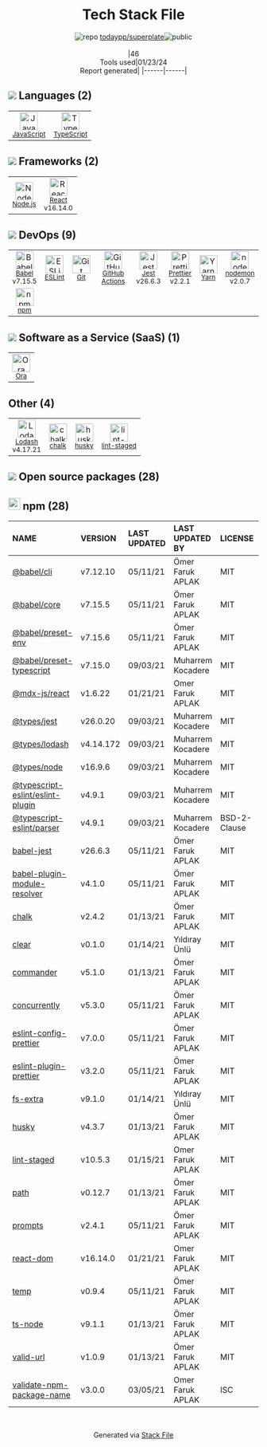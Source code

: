 <!--
&lt;--- Readme.md Snippet without images Start ---&gt;
## Tech Stack
todaypp/superplate is built on the following main stack:

- [Jest](http://facebook.github.io/jest/) – Javascript Testing Framework
- [Node.js](http://nodejs.org/) – Frameworks (Full Stack)
- [React](https://reactjs.org/) – Javascript UI Libraries
- [JavaScript](https://developer.mozilla.org/en-US/docs/Web/JavaScript) – Languages
- [TypeScript](http://www.typescriptlang.org) – Languages
- [Lodash](https://lodash.com) – Javascript Utilities & Libraries
- [Babel](http://babeljs.io/) – JavaScript Compilers
- [ESLint](http://eslint.org/) – Code Review
- [nodemon](http://nodemon.io/) – node.js Application Monitoring
- [Yarn](https://yarnpkg.com/) – Front End Package Manager
- [Ora](https://ora.pm/) – Project Management
- [Prettier](https://prettier.io/) – Code Review
- [GitHub Actions](https://github.com/features/actions) – Continuous Integration

Full tech stack [here](/techstack.md)

&lt;--- Readme.md Snippet without images End ---&gt;

&lt;--- Readme.md Snippet with images Start ---&gt;
## Tech Stack
todaypp/superplate is built on the following main stack:

- <img width='25' height='25' src='https://img.stackshare.io/service/830/jest.png' alt='Jest'/> [Jest](http://facebook.github.io/jest/) – Javascript Testing Framework
- <img width='25' height='25' src='https://img.stackshare.io/service/1011/n1JRsFeB_400x400.png' alt='Node.js'/> [Node.js](http://nodejs.org/) – Frameworks (Full Stack)
- <img width='25' height='25' src='https://img.stackshare.io/service/1020/OYIaJ1KK.png' alt='React'/> [React](https://reactjs.org/) – Javascript UI Libraries
- <img width='25' height='25' src='https://img.stackshare.io/service/1209/javascript.jpeg' alt='JavaScript'/> [JavaScript](https://developer.mozilla.org/en-US/docs/Web/JavaScript) – Languages
- <img width='25' height='25' src='https://img.stackshare.io/service/1612/bynNY5dJ.jpg' alt='TypeScript'/> [TypeScript](http://www.typescriptlang.org) – Languages
- <img width='25' height='25' src='https://img.stackshare.io/service/2438/lodash.png' alt='Lodash'/> [Lodash](https://lodash.com) – Javascript Utilities & Libraries
- <img width='25' height='25' src='https://img.stackshare.io/service/2739/-1wfGjNw.png' alt='Babel'/> [Babel](http://babeljs.io/) – JavaScript Compilers
- <img width='25' height='25' src='https://img.stackshare.io/service/3337/Q4L7Jncy.jpg' alt='ESLint'/> [ESLint](http://eslint.org/) – Code Review
- <img width='25' height='25' src='https://img.stackshare.io/service/5577/preview.png' alt='nodemon'/> [nodemon](http://nodemon.io/) – node.js Application Monitoring
- <img width='25' height='25' src='https://img.stackshare.io/service/5848/44mC-kJ3.jpg' alt='Yarn'/> [Yarn](https://yarnpkg.com/) – Front End Package Manager
- <img width='25' height='25' src='https://img.stackshare.io/service/6925/preview.png' alt='Ora'/> [Ora](https://ora.pm/) – Project Management
- <img width='25' height='25' src='https://img.stackshare.io/service/7035/default_66f265943abed56bcdbfca1c866a4261b1fbb063.jpg' alt='Prettier'/> [Prettier](https://prettier.io/) – Code Review
- <img width='25' height='25' src='https://img.stackshare.io/service/11563/actions.png' alt='GitHub Actions'/> [GitHub Actions](https://github.com/features/actions) – Continuous Integration

Full tech stack [here](/techstack.md)

&lt;--- Readme.md Snippet with images End ---&gt;
-->
<div align="center">

# Tech Stack File
![](https://img.stackshare.io/repo.svg "repo") [todaypp/superplate](https://github.com/todaypp/superplate)![](https://img.stackshare.io/public_badge.svg "public")
<br/><br/>
|46<br/>Tools used|01/23/24 <br/>Report generated|
|------|------|
</div>

## <img src='https://img.stackshare.io/languages.svg'/> Languages (2)
<table><tr>
  <td align='center'>
  <img width='36' height='36' src='https://img.stackshare.io/service/1209/javascript.jpeg' alt='JavaScript'>
  <br>
  <sub><a href="https://developer.mozilla.org/en-US/docs/Web/JavaScript">JavaScript</a></sub>
  <br>
  <sub></sub>
</td>

<td align='center'>
  <img width='36' height='36' src='https://img.stackshare.io/service/1612/bynNY5dJ.jpg' alt='TypeScript'>
  <br>
  <sub><a href="http://www.typescriptlang.org">TypeScript</a></sub>
  <br>
  <sub></sub>
</td>

</tr>
</table>

## <img src='https://img.stackshare.io/frameworks.svg'/> Frameworks (2)
<table><tr>
  <td align='center'>
  <img width='36' height='36' src='https://img.stackshare.io/service/1011/n1JRsFeB_400x400.png' alt='Node.js'>
  <br>
  <sub><a href="http://nodejs.org/">Node.js</a></sub>
  <br>
  <sub></sub>
</td>

<td align='center'>
  <img width='36' height='36' src='https://img.stackshare.io/service/1020/OYIaJ1KK.png' alt='React'>
  <br>
  <sub><a href="https://reactjs.org/">React</a></sub>
  <br>
  <sub>v16.14.0</sub>
</td>

</tr>
</table>

## <img src='https://img.stackshare.io/devops.svg'/> DevOps (9)
<table><tr>
  <td align='center'>
  <img width='36' height='36' src='https://img.stackshare.io/service/2739/-1wfGjNw.png' alt='Babel'>
  <br>
  <sub><a href="http://babeljs.io/">Babel</a></sub>
  <br>
  <sub>v7.15.5</sub>
</td>

<td align='center'>
  <img width='36' height='36' src='https://img.stackshare.io/service/3337/Q4L7Jncy.jpg' alt='ESLint'>
  <br>
  <sub><a href="http://eslint.org/">ESLint</a></sub>
  <br>
  <sub></sub>
</td>

<td align='center'>
  <img width='36' height='36' src='https://img.stackshare.io/service/1046/git.png' alt='Git'>
  <br>
  <sub><a href="http://git-scm.com/">Git</a></sub>
  <br>
  <sub></sub>
</td>

<td align='center'>
  <img width='36' height='36' src='https://img.stackshare.io/service/11563/actions.png' alt='GitHub Actions'>
  <br>
  <sub><a href="https://github.com/features/actions">GitHub Actions</a></sub>
  <br>
  <sub></sub>
</td>

<td align='center'>
  <img width='36' height='36' src='https://img.stackshare.io/service/830/jest.png' alt='Jest'>
  <br>
  <sub><a href="http://facebook.github.io/jest/">Jest</a></sub>
  <br>
  <sub>v26.6.3</sub>
</td>

<td align='center'>
  <img width='36' height='36' src='https://img.stackshare.io/service/7035/default_66f265943abed56bcdbfca1c866a4261b1fbb063.jpg' alt='Prettier'>
  <br>
  <sub><a href="https://prettier.io/">Prettier</a></sub>
  <br>
  <sub>v2.2.1</sub>
</td>

<td align='center'>
  <img width='36' height='36' src='https://img.stackshare.io/service/5848/44mC-kJ3.jpg' alt='Yarn'>
  <br>
  <sub><a href="https://yarnpkg.com/">Yarn</a></sub>
  <br>
  <sub></sub>
</td>

<td align='center'>
  <img width='36' height='36' src='https://img.stackshare.io/service/5577/preview.png' alt='nodemon'>
  <br>
  <sub><a href="http://nodemon.io/">nodemon</a></sub>
  <br>
  <sub>v2.0.7</sub>
</td>

</tr>
<tr>
  <td align='center'>
  <img width='36' height='36' src='https://img.stackshare.io/service/1120/lejvzrnlpb308aftn31u.png' alt='npm'>
  <br>
  <sub><a href="https://www.npmjs.com/">npm</a></sub>
  <br>
  <sub></sub>
</td>

</tr>
</table>

## <img src='https://img.stackshare.io/saas.svg'/> Software as a Service (SaaS) (1)
<table><tr>
  <td align='center'>
  <img width='36' height='36' src='https://img.stackshare.io/service/6925/preview.png' alt='Ora'>
  <br>
  <sub><a href="https://ora.pm/">Ora</a></sub>
  <br>
  <sub></sub>
</td>

</tr>
</table>

## Other (4)
<table><tr>
  <td align='center'>
  <img width='36' height='36' src='https://img.stackshare.io/service/2438/lodash.png' alt='Lodash'>
  <br>
  <sub><a href="https://lodash.com">Lodash</a></sub>
  <br>
  <sub>v4.17.21</sub>
</td>

<td align='center'>
  <img width='36' height='36' src='https://img.stackshare.io/service/8072/13122722.png' alt='chalk'>
  <br>
  <sub><a href="https://github.com/chalk/chalk">chalk</a></sub>
  <br>
  <sub></sub>
</td>

<td align='center'>
  <img width='36' height='36' src='https://img.stackshare.io/service/9527/5502029.jpeg' alt='husky'>
  <br>
  <sub><a href="https://github.com/typicode/husky">husky</a></sub>
  <br>
  <sub></sub>
</td>

<td align='center'>
  <img width='36' height='36' src='https://img.stackshare.io/service/10577/11071.jpeg' alt='lint-staged'>
  <br>
  <sub><a href="https://github.com/okonet/lint-staged">lint-staged</a></sub>
  <br>
  <sub></sub>
</td>

</tr>
</table>


## <img src='https://img.stackshare.io/group.svg' /> Open source packages (28)</h2>

## <img width='24' height='24' src='https://img.stackshare.io/service/1120/lejvzrnlpb308aftn31u.png'/> npm (28)

|NAME|VERSION|LAST UPDATED|LAST UPDATED BY|LICENSE|VULNERABILITIES|
|:------|:------|:------|:------|:------|:------|
|[@babel/cli](https://www.npmjs.com/@babel/cli)|v7.12.10|05/11/21|Ömer Faruk APLAK |MIT|N/A|
|[@babel/core](https://www.npmjs.com/@babel/core)|v7.15.5|05/11/21|Ömer Faruk APLAK |MIT|N/A|
|[@babel/preset-env](https://www.npmjs.com/@babel/preset-env)|v7.15.6|05/11/21|Ömer Faruk APLAK |MIT|N/A|
|[@babel/preset-typescript](https://www.npmjs.com/@babel/preset-typescript)|v7.15.0|09/03/21|Muharrem Kocadere |MIT|N/A|
|[@mdx-js/react](https://www.npmjs.com/@mdx-js/react)|v1.6.22|01/21/21|Omer Faruk APLAK |MIT|N/A|
|[@types/jest](https://www.npmjs.com/@types/jest)|v26.0.20|09/03/21|Muharrem Kocadere |MIT|N/A|
|[@types/lodash](https://www.npmjs.com/@types/lodash)|v4.14.172|09/03/21|Muharrem Kocadere |MIT|N/A|
|[@types/node](https://www.npmjs.com/@types/node)|v16.9.6|09/03/21|Muharrem Kocadere |MIT|N/A|
|[@typescript-eslint/eslint-plugin](https://www.npmjs.com/@typescript-eslint/eslint-plugin)|v4.9.1|09/03/21|Muharrem Kocadere |MIT|N/A|
|[@typescript-eslint/parser](https://www.npmjs.com/@typescript-eslint/parser)|v4.9.1|09/03/21|Muharrem Kocadere |BSD-2-Clause|N/A|
|[babel-jest](https://www.npmjs.com/babel-jest)|v26.6.3|05/11/21|Ömer Faruk APLAK |MIT|N/A|
|[babel-plugin-module-resolver](https://www.npmjs.com/babel-plugin-module-resolver)|v4.1.0|05/11/21|Ömer Faruk APLAK |MIT|N/A|
|[chalk](https://www.npmjs.com/chalk)|v2.4.2|01/13/21|Ömer Faruk APLAK |MIT|N/A|
|[clear](https://www.npmjs.com/clear)|v0.1.0|01/14/21|Yıldıray Ünlü |MIT|N/A|
|[commander](https://www.npmjs.com/commander)|v5.1.0|01/13/21|Ömer Faruk APLAK |MIT|N/A|
|[concurrently](https://www.npmjs.com/concurrently)|v5.3.0|05/11/21|Ömer Faruk APLAK |MIT|N/A|
|[eslint-config-prettier](https://www.npmjs.com/eslint-config-prettier)|v7.0.0|05/11/21|Ömer Faruk APLAK |MIT|N/A|
|[eslint-plugin-prettier](https://www.npmjs.com/eslint-plugin-prettier)|v3.2.0|05/11/21|Ömer Faruk APLAK |MIT|N/A|
|[fs-extra](https://www.npmjs.com/fs-extra)|v9.1.0|01/14/21|Yıldıray Ünlü |MIT|N/A|
|[husky](https://www.npmjs.com/husky)|v4.3.7|01/13/21|Ömer Faruk APLAK |MIT|N/A|
|[lint-staged](https://www.npmjs.com/lint-staged)|v10.5.3|01/15/21|Omer Faruk APLAK |MIT|N/A|
|[path](https://www.npmjs.com/path)|v0.12.7|01/13/21|Ömer Faruk APLAK |MIT|N/A|
|[prompts](https://www.npmjs.com/prompts)|v2.4.1|05/11/21|Ömer Faruk APLAK |MIT|N/A|
|[react-dom](https://www.npmjs.com/react-dom)|v16.14.0|01/21/21|Omer Faruk APLAK |MIT|N/A|
|[temp](https://www.npmjs.com/temp)|v0.9.4|05/11/21|Ömer Faruk APLAK |MIT|N/A|
|[ts-node](https://www.npmjs.com/ts-node)|v9.1.1|01/13/21|Ömer Faruk APLAK |MIT|N/A|
|[valid-url](https://www.npmjs.com/valid-url)|v1.0.9|01/13/21|Ömer Faruk APLAK |MIT|N/A|
|[validate-npm-package-name](https://www.npmjs.com/validate-npm-package-name)|v3.0.0|03/05/21|Omer Faruk APLAK |ISC|N/A|

<br/>
<div align='center'>

Generated via [Stack File](https://github.com/marketplace/stack-file)
